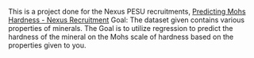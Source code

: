 This is a project done for the Nexus PESU recruitments, [Predicting Mohs Hardness - Nexus Recruitment](https://www.kaggle.com/competitions/round-2-nexus-recruitment)
Goal: The dataset given contains various properties of minerals. The Goal is to utilize regression to predict the hardness of the mineral on the Mohs scale of hardness based on the properties given to you.